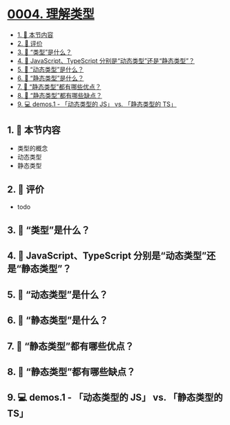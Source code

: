 # [0004. 理解类型](https://github.com/tnotesjs/TNotes.typescript/tree/main/notes/0004.%20%E7%90%86%E8%A7%A3%E7%B1%BB%E5%9E%8B)

<!-- region:toc -->

- [1. 🎯 本节内容](#1--本节内容)
- [2. 🫧 评价](#2--评价)
- [3. 🤔 “类型”是什么？](#3--类型是什么)
- [4. 🤔 JavaScript、TypeScript 分别是“动态类型”还是“静态类型”？](#4--javascripttypescript-分别是动态类型还是静态类型)
- [5. 🤔 “动态类型”是什么？](#5--动态类型是什么)
- [6. 🤔 “静态类型”是什么？](#6--静态类型是什么)
- [7. 🤔 “静态类型”都有哪些优点？](#7--静态类型都有哪些优点)
- [8. 🤔 “静态类型”都有哪些缺点？](#8--静态类型都有哪些缺点)
- [9. 💻 demos.1 - 「动态类型的 JS」 vs. 「静态类型的 TS」](#9--demos1---动态类型的-js-vs-静态类型的-ts)

<!-- endregion:toc -->

## 1. 🎯 本节内容

- 类型的概念
- 动态类型
- 静态类型

## 2. 🫧 评价

- todo

## 3. 🤔 “类型”是什么？

## 4. 🤔 JavaScript、TypeScript 分别是“动态类型”还是“静态类型”？

## 5. 🤔 “动态类型”是什么？

## 6. 🤔 “静态类型”是什么？

## 7. 🤔 “静态类型”都有哪些优点？

## 8. 🤔 “静态类型”都有哪些缺点？

## 9. 💻 demos.1 - 「动态类型的 JS」 vs. 「静态类型的 TS」
